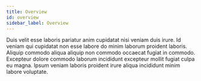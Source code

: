 ```yaml
---
title: Overview
id: overview
sidebar_label: Overview
---
```


Duis velit esse laboris pariatur anim cupidatat nisi veniam duis irure. Id veniam qui cupidatat non esse labore do minim laborum proident laboris. Aliquip commodo aliqua aliquip non commodo occaecat fugiat in commodo. Excepteur dolore commodo laborum incididunt excepteur mollit fugiat culpa eu magna. Ipsum veniam laboris proident irure aliqua incididunt minim labore voluptate.

